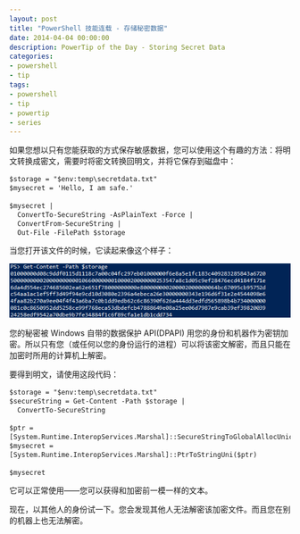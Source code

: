```yaml
---
layout: post
title: "PowerShell 技能连载 - 存储秘密数据"
date: 2014-04-04 00:00:00
description: PowerTip of the Day - Storing Secret Data
categories:
- powershell
- tip
tags:
- powershell
- tip
- powertip
- series
---
```

如果您想以只有您能获取的方式保存敏感数据，您可以使用这个有趣的方法：将明文转换成密文，需要时将密文转换回明文，并将它保存到磁盘中：

    $storage = "$env:temp\secretdata.txt"
    $mysecret = 'Hello, I am safe.'
    
    $mysecret | 
      ConvertTo-SecureString -AsPlainText -Force |
      ConvertFrom-SecureString |
      Out-File -FilePath $storage

当您打开该文件的时候，它读起来像这个样子：

![](/img/2014-04-04-storing-secret-data-001.png)

您的秘密被 Windows 自带的数据保护 API(DPAPI) 用您的身份和机器作为密钥加密。所以只有您（或任何以您的身份运行的进程）可以将该密文解密，而且只能在加密时所用的计算机上解密。

要得到明文，请使用这段代码：

    $storage = "$env:temp\secretdata.txt"
    $secureString = Get-Content -Path $storage | 
      ConvertTo-SecureString
      
    $ptr = [System.Runtime.InteropServices.Marshal]::SecureStringToGlobalAllocUnicode($secureString)
    $mysecret = [System.Runtime.InteropServices.Marshal]::PtrToStringUni($ptr) 
    
    $mysecret 

它可以正常使用——您可以获得和加密前一模一样的文本。

现在，以其他人的身份试一下。您会发现其他人无法解密该加密文件。而且您在别的机器上也无法解密。

<!--本文国际来源：[Storing Secret Data](http://community.idera.com/powershell/powertips/b/tips/posts/storing-secret-data)-->
